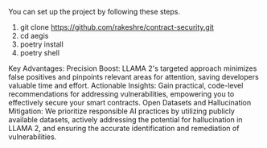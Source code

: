 You can set up the project by following these steps.
1. git clone https://github.com/rakeshre/contract-security.git
2. cd aegis
3. poetry install
4. poetry shell

Key Advantages:
Precision Boost: LLAMA 2's targeted approach minimizes false positives and pinpoints relevant areas for attention, saving developers valuable time and effort.
Actionable Insights: Gain practical, code-level recommendations for addressing vulnerabilities, empowering you to effectively secure your smart contracts.
Open Datasets and Hallucination Mitigation: We prioritize responsible AI practices by utilizing publicly available datasets, actively addressing the potential for hallucination in LLAMA 2, and ensuring the accurate identification and remediation of vulnerabilities.
